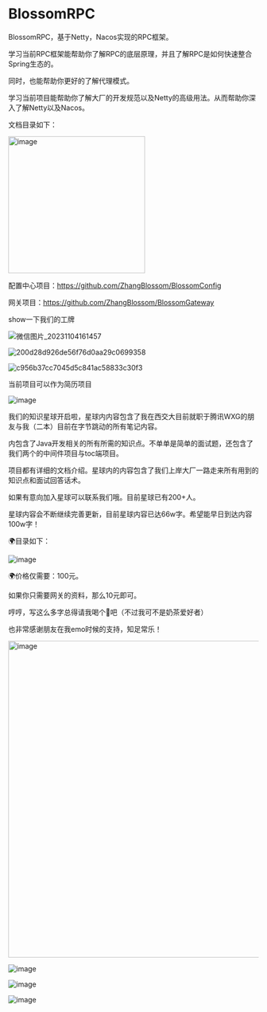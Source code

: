 # BlossomRPC
BlossomRPC，基于Netty，Nacos实现的RPC框架。

学习当前RPC框架能帮助你了解RPC的底层原理，并且了解RPC是如何快速整合Spring生态的。

同时，也能帮助你更好的了解代理模式。

学习当前项目能帮助你了解大厂的开发规范以及Netty的高级用法。从而帮助你深入了解Netty以及Nacos。

文档目录如下：

<img width="275" alt="image" src="https://github.com/ZhangBlossom/BlossomRPC/assets/110703773/fa565f4c-99c1-46a9-b4c3-15456e4c9731">


配置中心项目：https://github.com/ZhangBlossom/BlossomConfig

网关项目：https://github.com/ZhangBlossom/BlossomGateway

show一下我们的工牌

![微信图片_20231104161457](https://github.com/ZhangBlossom/BlossomGateway/assets/110703773/423d4a34-a86e-467b-9bf5-255cc242f16f)

![200d28d926de56f76d0aa29c0699358](https://github.com/ZhangBlossom/BlossomGateway/assets/110703773/e8139512-db82-4b8e-be7b-9a1000c309d1)

![c956b37cc7045d5c841ac58833c30f3](https://github.com/ZhangBlossom/BlossomGateway/assets/110703773/abf93eb0-a9ee-44a9-a2da-546b2661fa62)


当前项目可以作为简历项目

![image](https://github.com/ZhangBlossom/BlossomRPC/assets/110703773/fc3fa329-0028-4b6f-b679-af37c5899f36)


我们的知识星球开启啦，星球内内容包含了我在西交大目前就职于腾讯WXG的朋友与我（二本）目前在字节跳动的所有笔记内容。

内包含了Java开发相关的所有所需的知识点。不单单是简单的面试题，还包含了我们两个的中间件项目与toc端项目。

项目都有详细的文档介绍。星球内的内容包含了我们上岸大厂一路走来所有用到的知识点和面试回答话术。                                          

如果有意向加入星球可以联系我们哦。目前星球已有200+人。

星球内容会不断继续完善更新，目前星球内容已达66w字。希望能早日到达内容100w字！    

🌍目录如下：

![image](https://github.com/ZhangBlossom/BlossomRPC/assets/110703773/382462ee-11b2-475f-88eb-b6f955cdeb1f)

🌍价格仅需要：100元。

如果你只需要网关的资料，那么10元即可。

哼哼，写这么多字总得请我喝个🍵吧（不过我可不是奶茶爱好者）

也非常感谢朋友在我emo时候的支持，知足常乐！

<img width="636" alt="image" src="https://github.com/ZhangBlossom/BlossomRPC/assets/110703773/bd1dc493-f940-4dca-a11f-81a0b3bb7e19">


![image](https://github.com/ZhangBlossom/BlossomGateway/assets/110703773/fbd12c89-ca55-4efc-b8b7-c6c0dd0061ac)

![image](https://github.com/ZhangBlossom/BlossomRPC/assets/110703773/52fb9c42-f1eb-42f1-a026-9bfc3cfa51b0)

![image](https://github.com/ZhangBlossom/BlossomGateway/assets/110703773/61c9cfb1-f6fb-4dc1-8d2d-e39ac7546470)





